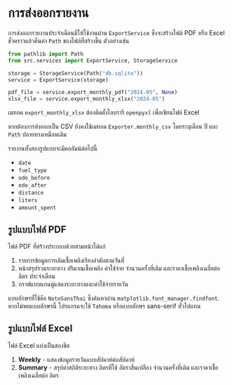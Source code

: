 # การส่งออกรายงาน

การส่งออกรายงานประจำเดือนมีให้ใช้งานผ่าน `ExportService`
ซึ่งจะสร้างไฟล์ PDF หรือ Excel ชั่วคราวแล้วคืนค่า `Path`
ของไฟล์ที่สร้างขึ้น ตัวอย่างเช่น

```python
from pathlib import Path
from src.services import ExportService, StorageService

storage = StorageService(Path("db.sqlite"))
service = ExportService(storage)

pdf_file = service.export_monthly_pdf("2024-05", None)
xlsx_file = service.export_monthly_xlsx("2024-05")
```

เมทอด `export_monthly_xlsx` ต้องติดตั้งไลบรารี `openpyxl`
เพื่อเขียนไฟล์ Excel

หากต้องการส่งออกเป็น CSV ยังคงใช้เมทอด `Exporter.monthly_csv`
โดยระบุเดือน ปี และ `Path` ปลายทางเหมือนเดิม

รายงานทั้งสองรูปแบบจะมีคอลัมน์ต่อไปนี้

- `date`
- `fuel_type`
- `odo_before`
- `odo_after`
- `distance`
- `liters`
- `amount_spent`

## รูปแบบไฟล์ PDF

ไฟล์ PDF ที่สร้างประกอบด้วยสามหน้าได้แก่

1. รายการข้อมูลการเติมเชื้อเพลิงเรียงลำดับตามวันที่
2. หน้าสรุปรวมระยะทาง ปริมาณเชื้อเพลิง ค่าใช้จ่าย จำนวนครั้งที่เติม
   และราคาเชื้อเพลิงเฉลี่ยต่อ ลิตร ประจำเดือน
3. กราฟแบบแกนคู่แสดงระยะทางและค่าใช้จ่ายรายวัน

แบบอักษรที่ใช้คือ `NotoSansThai` ซึ่งค้นหาผ่าน `matplotlib.font_manager.findfont`.
หากไม่พบแบบอักษรนี้ โปรแกรมจะใช้ `Tahoma` หรือแบบอักษร sans-serif
ทั่วไปแทน

## รูปแบบไฟล์ Excel

ไฟล์ Excel แบ่งเป็นสองชีต

1. **Weekly** - แสดงข้อมูลรายวันแบบสัปดาห์ต่อสัปดาห์
2. **Summary** - สรุปค่าสถิติระยะทาง ลิตรที่ใช้ อัตราสิ้นเปลือง จำนวนครั้งที่เติม
   และราคาเชื้อเพลิงเฉลี่ยต่อ ลิตร
